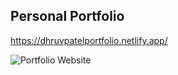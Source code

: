 ## Personal Portfolio
https://dhruvpatelportfolio.netlify.app/

![Portfolio Website](https://i.ibb.co/WgPMpts/image.png)
